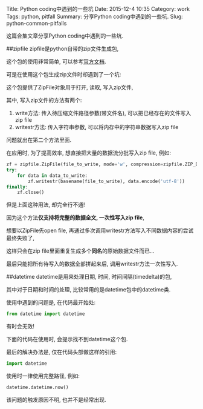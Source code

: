 Title: Python coding中遇到的一些坑
Date: 2015-12-4 10:35
Category: work
Tags: python, pitfall
Summary: 分享Python coding中遇到的一些坑.
Slug: python-common-pitfalls


这篇合集文章分享Python coding中遇到的一些坑.

##zipfile
zipfile是python自带的zip文件生成包,

这个包的使用非常简单, 可以参考[官方文档](https://docs.python.org/2/library/zipfile.html "zipfile").

可是在使用这个包生成zip文件时却遇到了一个坑:

这个包提供了ZipFile对象用于打开, 读取, 写入zip文件, 

其中, 写入zip文件的方法有两个:

1. write方法: 传入待压缩文件路径参数(带文件名), 可以把已经存在的文件写入zip file
2. writestr方法: 传入字符串参数, 可以将内存中的字符串数据写入zip file

问题就出在第二个方法里面. 

在应用时, 为了提高效率, 想直接把大量的数据流分批写入zip file, 例如:
````python
zf = zipfile.ZipFile(file_to_write, mode='w', compression=zipfile.ZIP_DEFLATED)
try:
    for data in data_to_write:
        zf.writestr(basename(file_to_write), data.encode('utf-8'))
finally:
    zf.close()
````
但是上面这种用法, 却完全行不通!

因为这个方法**仅支持将完整的数据全文, 一次性写入zip file**, 

想要以ZipFile先open file, 再通过多次调用writestr方法写入不同数据内容的尝试最终失败了, 

这样只会在zip file里面重复生成多个**同名**的原始数据文件而已...

最后只能把所有待写入的数据全部拼起来后, 调用writestr方法一次性写入.

##datetime
datetime是用来处理日期, 时间, 时间间隔(timedelta)的包, 

其中对于日期和时间的处理, 比较常用的是datetime包中的datetime类.

使用中遇到的问题是, 在代码最开始处: 
````python
from datetime import datetime 
````
有时会无效! 

下面的代码在使用时, 会提示找不到datetime这个包.

最后的解决办法是, 仅在代码头部做这样的引用:
````python
import datetime 
````

使用时一律使用完整路径, 例如:
````python
datetime.datetime.now()
````

该问题的触发原因不明, 也并不是经常出现.


